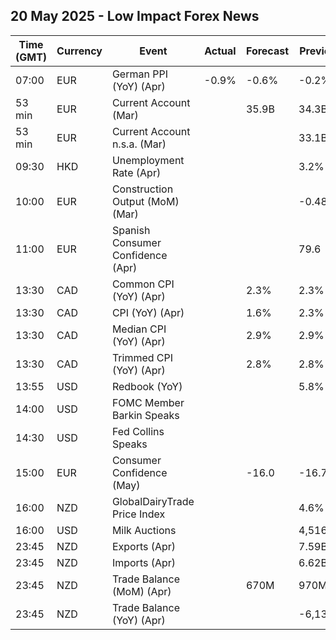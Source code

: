 ## 20 May 2025 - Low Impact Forex News

| Time (GMT) | Currency | Event | Actual | Forecast | Previous |
|------|----------|-------|--------|----------|----------|
| 07:00 | EUR | German PPI (YoY) (Apr) | -0.9% | -0.6% | -0.2% |
| 53 min | EUR | Current Account (Mar) |  | 35.9B | 34.3B |
| 53 min | EUR | Current Account n.s.a. (Mar) |  |  | 33.1B |
| 09:30 | HKD | Unemployment Rate (Apr) |  |  | 3.2% |
| 10:00 | EUR | Construction Output (MoM) (Mar) |  |  | -0.48% |
| 11:00 | EUR | Spanish Consumer Confidence (Apr) |  |  | 79.6 |
| 13:30 | CAD | Common CPI (YoY) (Apr) |  | 2.3% | 2.3% |
| 13:30 | CAD | CPI (YoY) (Apr) |  | 1.6% | 2.3% |
| 13:30 | CAD | Median CPI (YoY) (Apr) |  | 2.9% | 2.9% |
| 13:30 | CAD | Trimmed CPI (YoY) (Apr) |  | 2.8% | 2.8% |
| 13:55 | USD | Redbook (YoY) |  |  | 5.8% |
| 14:00 | USD | FOMC Member Barkin Speaks |  |  |  |
| 14:30 | USD | Fed Collins Speaks |  |  |  |
| 15:00 | EUR | Consumer Confidence (May) |  | -16.0 | -16.7 |
| 16:00 | NZD | GlobalDairyTrade Price Index |  |  | 4.6% |
| 16:00 | USD | Milk Auctions |  |  | 4,516.0 |
| 23:45 | NZD | Exports (Apr) |  |  | 7.59B |
| 23:45 | NZD | Imports (Apr) |  |  | 6.62B |
| 23:45 | NZD | Trade Balance (MoM) (Apr) |  | 670M | 970M |
| 23:45 | NZD | Trade Balance (YoY) (Apr) |  |  | -6,130M |
